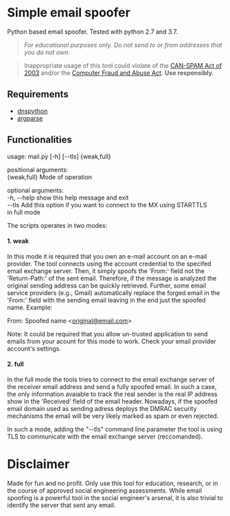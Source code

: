 # Simple email spoofer
Python based email spoofer. Tested with python 2.7 and 3.7.

> *For educational purposes only. Do not send to or from addresses that you do not own.* 

> Inappropriate usage of this tool could violate of the [CAN-SPAM Act of 2003](https://en.wikipedia.org/wiki/CAN-SPAM_Act_of_2003) and/or the [Computer Fraud and Abuse Act](https://en.wikipedia.org/wiki/Computer_Fraud_and_Abuse_Act). **Use responsibly**.


## Requirements
- [dnspython](http://www.dnspython.org/)
- [argparse](https://pypi.org/project/argparse/)

## Functionalities 
usage: mail.py [-h] [--tls] {weak,full}

positional arguments:  
  {weak,full}  Mode of operation

  optional arguments:  
    -h, --help   show this help message and exit  
      --tls        Add this option if you want to connect to the MX using STARTTLS  
                     in full mode

The scripts operates in two modes:
#### 1. weak
In this mode it is required that you own an e-mail account on an e-mail provider.
The tool connects using the account credential to the specifed email exchange server. 
Then, it simply spoofs the 'From:' field not the 'Return-Path:' of the sent email. 
Therefore, if the message is analyzed the original sending address can be quickly retrieved.
Further, some email service providers (e.g., Gmail) automatically replace the forged email
in the 'From:' field with the sending email leaving in the end just the spoofed name. Example:

From: Spoofed name &lt;original@email.com&gt;

Note: It could be required that you allow un-trusted application to send emails from
your acount for this mode to work. Check your email provider account's settings.

#### 2. full
In the full mode the tools tries to connect to the email exchange server of the receiver
email address and send a fully spoofed email. In such a case, the only information avaiable
to track the real sender is the real IP address show in the 'Received' field of the email
header. Nowadays, if the spoofed email domain used as sending adress deploys the DMRAC
security mechanisms the email will be very likely marked as spam or even rejected.

In such a mode, adding the "--tls" command line parameter the tool is using TLS to
communicate with the email exchange server (reccomanded).

# Disclaimer
Made for fun and no profit. Only use this tool for education, research, or in the course of approved social engineering assessments. While email spoofing is a powerful tool in the social engineer's arsenal, it is also trivial to identify the server that sent any email.
